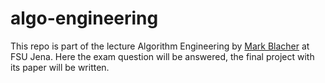 # algo-engineering

This repo is part of the lecture Algorithm Engineering by [Mark Blacher](https://www.ti2.uni-jena.de/44/mark-blacher) at FSU Jena. Here the exam question will be answered, the final project with its paper will be written.
